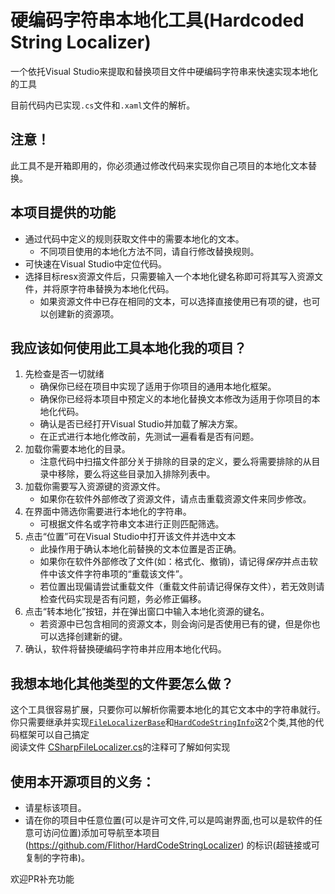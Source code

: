 # 硬编码字符串本地化工具(Hardcoded String Localizer)
一个依托Visual Studio来提取和替换项目文件中硬编码字符串来快速实现本地化的工具  

目前代码内已实现`.cs`文件和`.xaml`文件的解析。

## 注意！
此工具不是开箱即用的，你必须通过修改代码来实现你自己项目的本地化文本替换。

## 本项目提供的功能
* 通过代码中定义的规则获取文件中的需要本地化的文本。
  * 不同项目使用的本地化方法不同，请自行修改替换规则。
* 可快速在Visual Studio中定位代码。
* 选择目标resx资源文件后，只需要输入一个本地化键名称即可将其写入资源文件，并将原字符串替换为本地化代码。
  * 如果资源文件中已存在相同的文本，可以选择直接使用已有项的键，也可以创建新的资源项。

## 我应该如何使用此工具本地化我的项目？
1. 先检查是否一切就绪
    * 确保你已经在项目中实现了适用于你项目的通用本地化框架。
    * 确保你已经将本项目中预定义的本地化替换文本修改为适用于你项目的本地化代码。
    * 确认是否已经打开Visual Studio并加载了解决方案。
    * 在正式进行本地化修改前，先测试一遍看看是否有问题。
2. 加载你需要本地化的目录。
    * 注意代码中扫描文件部分关于排除的目录的定义，要么将需要排除的从目录中移除，要么将这些目录加入排除列表中。
3. 加载你需要写入资源键的资源文件。
    * 如果你在软件外部修改了资源文件，请点击重载资源文件来同步修改。
4. 在界面中筛选你需要进行本地化的字符串。
    * 可根据文件名或字符串文本进行正则匹配筛选。
5. 点击“位置”可在Visual Studio中打开该文件并选中文本
    * 此操作用于确认本地化前替换的文本位置是否正确。
    * 如果你在软件外部修改了文件(如：格式化、撤销)，请记得*保存*并点击软件中该文件字符串项的“重载该文件”。
    * 若位置出现偏请尝试重载文件（重载文件前请记得保存文件），若无效则请检查代码实现是否有问题，务必修正偏移。
6. 点击“转本地化”按钮，并在弹出窗口中输入本地化资源的键名。
    * 若资源中已包含相同的资源文本，则会询问是否使用已有的键，但是你也可以选择创建新的键。
7. 确认，软件将替换硬编码字符串并应用本地化代码。

## 我想本地化其他类型的文件要怎么做？
这个工具很容易扩展，只要你可以解析你需要本地化的其它文本中的字符串就行。  
你只需要继承并实现[`FileLocalizerBase`](https://github.com/Flithor/HardCodeStringLocalizer/blob/master/HardCodeStringLocalizer/FileProcesser/FileLocalizerBase.cs)和[`HardCodeStringInfo`](https://github.com/Flithor/HardCodeStringLocalizer/blob/master/HardCodeStringLocalizer/FileProcesser/HardCodeStringInfo.cs)这2个类,其他的代码框架可以自己搞定  
阅读文件
[CSharpFileLocalizer.cs](https://github.com/Flithor/HardCodeStringLocalizer/blob/master/HardCodeStringLocalizer/FileProcesser/LocalizeProcessers/CSharpFileLocalizer.cs)的注释可了解如何实现

## 使用本开源项目的义务：
* 请星标该项目。
* 请在你的项目中任意位置(可以是许可文件,可以是鸣谢界面,也可以是软件的任意可访问位置)添加可导航至本项目(https://github.com/Flithor/HardCodeStringLocalizer) 的标识(超链接或可复制的字符串)。

欢迎PR补充功能
